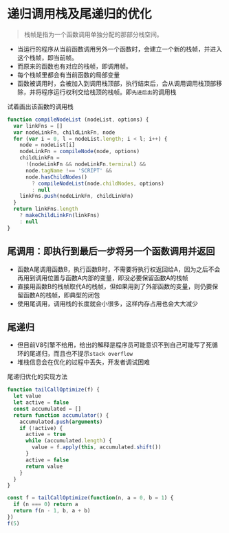 # 递归调用栈及尾递归的优化

> 栈帧是指为一个函数调用单独分配的那部分栈空间。

- 当运行的程序从当前函数调用另外一个函数时，会建立一个新的栈帧，并进入这个栈帧，即当前帧。
- 而原来的函数也有对应的栈帧，即调用帧。
- 每个栈帧里都会有当前函数的局部变量
- 函数被调用时，会被加入到调用栈顶部，执行结束后，会从调用调用栈顶部移除，并将程序运行权利交给栈顶的栈帧。即`先进后出`的调用栈


试着画出该函数的调用栈

```js
function compileNodeList (nodeList, options) {
  var linkFns = []
  var nodeLinkFn, childLinkFn, node
  for (var i = 0, l = nodeList.length; i < l; i++) {
    node = nodeList[i]
    nodeLinkFn = compileNode(node, options)
    childLinkFn =
      !(nodeLinkFn && nodeLinkFn.terminal) &&
      node.tagName !== 'SCRIPT' &&
      node.hasChildNodes()
        ? compileNodeList(node.childNodes, options)
        : null
    linkFns.push(nodeLinkFn, childLinkFn)
  }
  return linkFns.length
    ? makeChildLinkFn(linkFns)
    : null
}
```

## 尾调用：即执行到最后一步将另一个函数调用并返回

- 函数A尾调用函数B，执行函数B时，不需要将执行权返回给A，因为之后不会再用到调用位置与函数A内部的变量，即没必要保留函数A的栈帧
- 直接用函数B的栈帧取代A的栈帧，但如果用到了外部函数的变量，则仍要保留函数A的栈帧，即典型的闭包
- 使用尾调用，调用栈的长度就会小很多，这样内存占用也会大大减少

## 尾递归

- 但目前V8引擎不给用，给出的解释是程序员可能意识不到自己可能写了死循环的尾递归，而且也不提示`stack overflow`
- 堆栈信息会在优化的过程中丢失，开发者调试困难


尾递归优化的实现方法

```js
function tailCallOptimize(f) {
  let value
  let active = false
  const accumulated = []
  return function accumulator() {
    accumulated.push(arguments)
    if (!active) {
      active = true
      while (accumulated.length) {
        value = f.apply(this, accumulated.shift())
      }
      active = false
      return value
    }
  }
}

const f = tailCallOptimize(function(n, a = 0, b = 1) {
  if (n === 0) return a
  return f(n - 1, b, a + b)
})
f(5)
```
